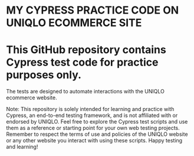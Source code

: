 # MY CYPRESS PRACTICE CODE ON UNIQLO ECOMMERCE SITE

# This GitHub repository contains Cypress test code for practice purposes only. 
 
 
 The tests are designed to automate interactions with the UNIQLO ecommerce website.  
 
 
 Note: This repository is solely intended for learning and practice with Cypress, an end-to-end testing framework, and is not affiliated with or endorsed by UNIQLO.  Feel free to explore the Cypress test scripts and use them as a reference or starting point for your own web testing projects. Remember to respect the terms of use and policies of the UNIQLO website or any other website you interact with using these scripts. Happy testing and learning!
